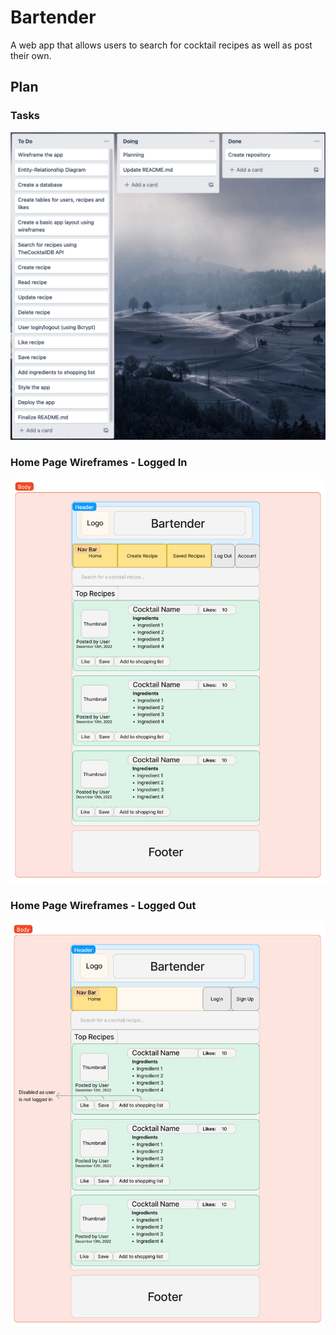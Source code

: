 # Bartender
A web app that allows users to search for cocktail recipes as well as post their own.
## Plan
### Tasks
![Tasks](https://github.com/sakalmon/bartender/blob/main/Tasks.png)
### Home Page Wireframes - Logged In
![Home Page Wireframe Logged In](https://github.com/sakalmon/bartender/blob/main/Wireframe-Home-Page-Logged-In.png)
### Home Page Wireframes - Logged Out
![Home Page Wireframe Logged Out](https://github.com/sakalmon/bartender/blob/main/Wireframe-Home-Page-Logged-Out.png)
